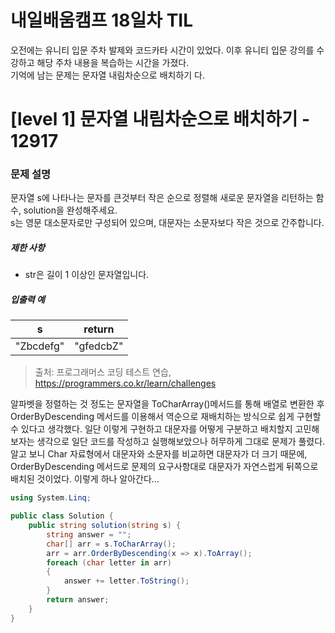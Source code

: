 # 내일배움캠프 18일차 TIL
오전에는 유니티 입문 주차 발제와 코드카타 시간이 있었다. 이후 유니티 입문 강의를 수강하고 해당 주차 내용을 복습하는 시간을 가졌다.  
기억에 남는 문제는 문자열 내림차순으로 배치하기 다.

# [level 1] 문자열 내림차순으로 배치하기 - 12917 
### 문제 설명

<p>문자열 s에 나타나는 문자를 큰것부터 작은 순으로 정렬해 새로운 문자열을 리턴하는 함수, solution을 완성해주세요.<br>
s는 영문 대소문자로만 구성되어 있으며, 대문자는 소문자보다 작은 것으로 간주합니다.</p>

<h5>제한 사항</h5>

<ul>
<li>str은 길이 1 이상인 문자열입니다.</li>
</ul>

<h5>입출력 예</h5>
<table class="table">
        <thead><tr>
<th>s</th>
<th>return</th>
</tr>
</thead>
        <tbody><tr>
<td>"Zbcdefg"</td>
<td>"gfedcbZ"</td>
</tr>
</tbody>
      </table>

> 출처: 프로그래머스 코딩 테스트 연습, https://programmers.co.kr/learn/challenges

알파벳을 정렬하는 것 정도는 문자열을 ToCharArray()메서드를 통해 배열로 변환한 후 OrderByDescending 메서드를 이용해서 역순으로 재배치하는 방식으로 쉽게 구현할 수 있다고 생각했다. 일단 이렇게 구현하고 대문자를 어떻게 구분하고 배치할지 고민해보자는 생각으로 일단
코드를 작성하고 실행해보았으나 허무하게 그대로 문제가 풀렸다. 알고 보니 Char 자료형에서 대문자와 소문자를 비교하면 대문자가 더 크기 때문에, OrderByDescending 메서드로 문제의 요구사항대로 대문자가 자연스럽게 뒤쪽으로 배치된 것이었다. 이렇게 하나 알아간다...   
```cs
using System.Linq;

public class Solution {
    public string solution(string s) {
        string answer = "";
        char[] arr = s.ToCharArray();
        arr = arr.OrderByDescending(x => x).ToArray();
        foreach (char letter in arr)
        {
            answer += letter.ToString();
        }
        return answer;
    }
}
```
